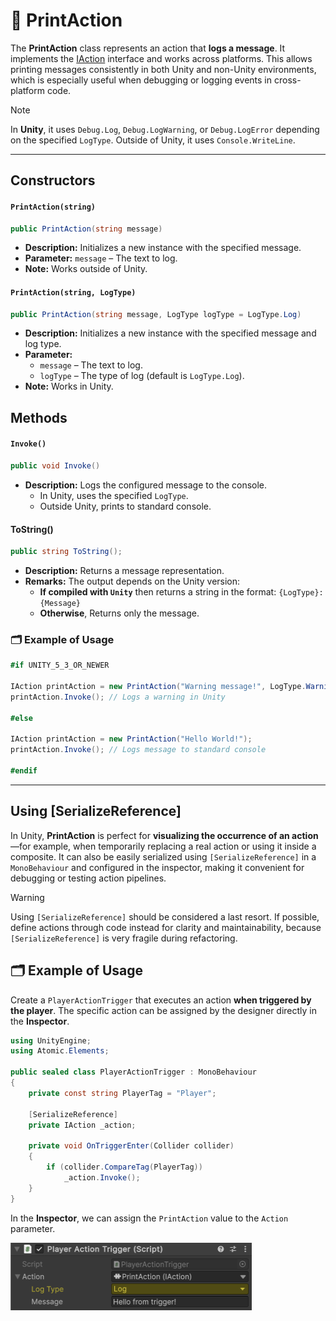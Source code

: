 # 🧩 PrintAction

The **PrintAction** class represents an action that **logs a message**. It implements the [IAction](IAction.md) interface and works across platforms. This allows printing messages consistently in both Unity and non-Unity environments, which is especially useful when debugging or logging events in cross-platform code.


> [!NOTE]
> In **Unity**, it uses `Debug.Log`, `Debug.LogWarning`, or `Debug.LogError` depending on the specified `LogType`. Outside of Unity, it uses `Console.WriteLine`.

---

## Constructors

#### `PrintAction(string)`
```csharp
public PrintAction(string message)
```
- **Description:** Initializes a new instance with the specified message.
- **Parameter:** `message` – The text to log.
- **Note:** Works outside of Unity.

#### `PrintAction(string, LogType)`
```csharp
public PrintAction(string message, LogType logType = LogType.Log)
```
- **Description:** Initializes a new instance with the specified message and log type.
- **Parameter:**
    - `message` – The text to log.
    - `logType` – The type of log (default is `LogType.Log`).
- **Note:** Works in Unity.

## Methods

#### `Invoke()`
```csharp
public void Invoke()
```
- **Description:** Logs the configured message to the console.
    - In Unity, uses the specified `LogType`.
    - Outside Unity, prints to standard console.

#### ToString()
```csharp
public string ToString();
```
- **Description:** Returns a message representation.
- **Remarks:** The output depends on the Unity version:
  - **If compiled with `Unity`** then returns a string in the format: `{LogType}: {Message}`
  - **Otherwise**, Returns only the message.

### 🗂 Example of Usage
```csharp
#if UNITY_5_3_OR_NEWER

IAction printAction = new PrintAction("Warning message!", LogType.Warning);
printAction.Invoke(); // Logs a warning in Unity

#else

IAction printAction = new PrintAction("Hello World!");
printAction.Invoke(); // Logs message to standard console

#endif
```

---

## Using [SerializeReference]

In Unity, **PrintAction** is perfect for **visualizing the occurrence of an action**—for example, when temporarily replacing a real action or using it inside a composite.  It can also be easily serialized using `[SerializeReference]` in a `MonoBehaviour` and configured in the inspector, making it convenient for debugging or testing action pipelines.


> [!WARNING]
> Using `[SerializeReference]` should be considered a last resort. If possible, define actions through code instead for clarity and maintainability, because `[SerializeReference]` is very fragile during refactoring.

## 🗂 Example of Usage

Create a `PlayerActionTrigger` that executes an action **when triggered by the player**. The specific action can be assigned by the designer directly in the **Inspector**.

```csharp
using UnityEngine;
using Atomic.Elements;

public sealed class PlayerActionTrigger : MonoBehaviour
{
    private const string PlayerTag = "Player";
    
    [SerializeReference] 
    private IAction _action;

    private void OnTriggerEnter(Collider collider)
    {
        if (collider.CompareTag(PlayerTag))
            _action.Invoke();
    }
}
```

In the **Inspector**, we can assign the `PrintAction` value to the `Action` parameter.

<img src="../../Images/PlayerActionTrigger_PrintAction.png" alt="img.png" width="386" height="108">
